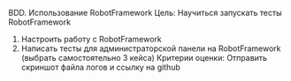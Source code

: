 BDD. Использование RobotFramework
Цель: Научиться запускать тесты RobotFramework
1. Настроить работу с RobotFramework
2. Написать тесты для администраторской панели на RobotFramework (выбрать самостоятельно 3 кейса)
Критерии оценки: Отправить скриншот файла логов и ссылку на github 